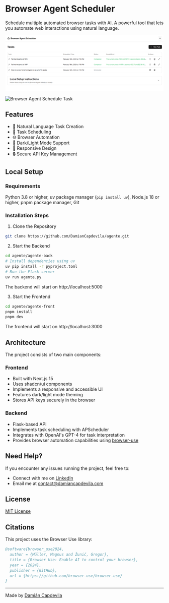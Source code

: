 # Browser Agent Scheduler

Schedule multiple automated browser tasks with AI. A powerful tool that lets you automate web interactions using natural language.

![Browser Agent Overview](./images/browser-agent.png)

![Browser Agent Schedule Task](./images/browser-agent-schedule-task.png)

## Features

- 🤖 Natural Language Task Creation
- 📅 Task Scheduling
- 🌐 Browser Automation
- 🌙 Dark/Light Mode Support
- 📱 Responsive Design
- 🔒 Secure API Key Management

## Local Setup

### Requirements

Python 3.8 or higher, uv package manager (`pip install uv`), Node.js 18 or higher, pnpm package manager, Git

### Installation Steps

1. Clone the Repository
```bash
git clone https://github.com/DamianCapdevila/agente.git
```

2. Start the Backend
```bash
cd agente/agente-back
# Install dependencies using uv
uv pip install -r pyproject.toml
# Run the Flask server
uv run agente.py
```
The backend will start on http://localhost:5000

3. Start the Frontend
```bash
cd agente/agente-front
pnpm install
pnpm dev
```
The frontend will start on http://localhost:3000

## Architecture

The project consists of two main components:

### Frontend
- Built with Next.js 15
- Uses shadcn/ui components
- Implements a responsive and accessible UI
- Features dark/light mode theming
- Stores API keys securely in the browser

### Backend
- Flask-based API
- Implements task scheduling with APScheduler
- Integrates with OpenAI's GPT-4 for task interpretation
- Provides browser automation capabilities using [browser-use](https://github.com/browser-use/browser-use)

## Need Help?

If you encounter any issues running the project, feel free to:
- Connect with me on [LinkedIn](https://linkedin.com/in/damiancapdevila)
- Email me at [contact@damiancapdevila.com](mailto:contact@damiancapdevila.com)

## License

[MIT License](LICENSE)

## Citations

This project uses the Browser Use library:

```bibtex
@software{browser_use2024,
  author = {Müller, Magnus and Žunič, Gregor},
  title = {Browser Use: Enable AI to control your browser},
  year = {2024},
  publisher = {GitHub},
  url = {https://github.com/browser-use/browser-use}
}
```

---
Made by [Damián Capdevila](https://linkedin.com/in/damiancapdevila)
